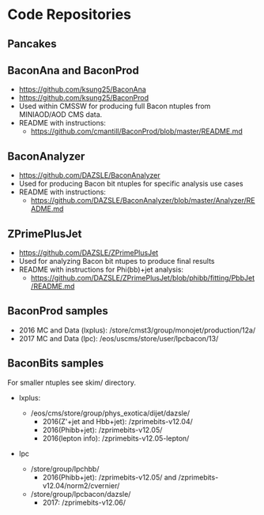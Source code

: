 # Code Repositories 

## Pancakes


## BaconAna and BaconProd

* https://github.com/ksung25/BaconAna
* https://github.com/ksung25/BaconProd
* Used within CMSSW for producing full Bacon ntuples from MINIAOD/AOD CMS data.
* README with instructions: 
  * https://github.com/cmantill/BaconProd/blob/master/README.md

## BaconAnalyzer

* https://github.com/DAZSLE/BaconAnalyzer
* Used for producing Bacon bit ntuples for specific analysis use cases
* README with instructions:
  * https://github.com/DAZSLE/BaconAnalyzer/blob/master/Analyzer/README.md

## ZPrimePlusJet

* https://github.com/DAZSLE/ZPrimePlusJet
* Used for analyzing Bacon bit ntupes to produce final results  
* README with instructions for Phi(bb)+jet analysis:
  * https://github.com/DAZSLE/ZPrimePlusJet/blob/phibb/fitting/PbbJet/README.md

## BaconProd samples

* 2016 MC and Data (lxplus): /store/cmst3/group/monojet/production/12a/
* 2017 MC and Data (lpc): /eos/uscms/store/user/lpcbacon/13/

## BaconBits samples

For smaller ntuples see skim/ directory.

* lxplus: 
  * /eos/cms/store/group/phys_exotica/dijet/dazsle/
    *  2016(Z'+jet and Hbb+jet): /zprimebits-v12.04/
    *  2016(Phibb+jet): /zprimebits-v12.05/
    *  2016(lepton info): /zprimebits-v12.05-lepton/
  
* lpc
  * /store/group/lpchbb/
    *  2016(Phibb+jet): /zprimebits-v12.05/ and /zprimebits-v12.04/norm2/cvernier/
  * /store/group/lpcbacon/dazsle/
    *  2017: /zprimebits-v12.06/

